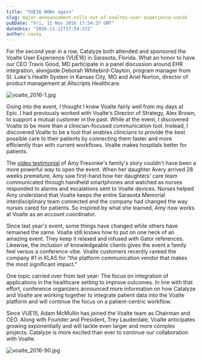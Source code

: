 ```yaml
---
title: "VUE16 WOWs again"
slug: major-announcement-rolls-out-of-voaltes-user-experience-vue16
pubDate: "Fri, 11 Nov 2016 17:54:37 GMT"
dateUnix: "2016-11-11T17:54:37Z"
author: casey
---
```

For the second year in a row, Catalyze both attended and sponsored the Voalte User Experience (VUE16) in Sarasota, Florida. What an honor to have our CEO Travis Good, MD participate in a panel discussion around EHR integration, alongside Deborah Whitebird-Clayton, program manager from St. Luke's Health System in Kansas City, MO and Ariel Norton, director of product management at Allscripts Healthcare.

![voalte_2016-1.jpg][1]

Going into the event, I thought I knew Voalte fairly well from my days at Epic. I had previously worked with Voalte's Director of Strategy, Alex Brown, to support a mutual customer in the past. While at the event, I discovered Voalte to be more than a clinician-focused communication tool. Instead, I discovered Voalte to be a tool that enables clinicians to provide the best possible care to their patients by connecting them faster and more efficiently than with current workflows. Voalte makes hospitals better for patients.

The [video testimonial][2] of Amy Fresonke's family's story couldn't have been a more powerful way to open the event. When her daughter Avery arrived 28 weeks premature, Amy saw first-hand how her daughters' care team communicated through handheld smartphones and watched as nurses responded to alarms and escalations sent to Voalte devices. Nurses helped Amy understand that Voalte keeps the entire Sarasota Memorial interdisciplinary team connected and the company had changed the way nurses cared for patients. So inspired by what she learned, Amy now works at Voalte as an account coordinator.

Since last year's event, some things have changed while others have remained the same. Voalte still knows how to put on one heck of an amazing event. They keep it relaxed and infused with Gator references. Likewise, the inclusion of knowledgeable clients gives the event a family feel versus a conference vibe. Voalte customers recently ranked the company #1 in KLAS for "the platform communication vendor that makes the most significant impact."

One topic carried over from last year: The focus on integration of applications in the healthcare setting to improve outcomes. In line with that effort, conference organizers announced more information on how Catalyze and Voalte are working together to integrate patient data into the Voalte platform and will continue the focus on a patient-centric workflow. 

Since VUE15, Adam McMullin has joined the Voalte team as Chairman and CEO.  Along with Founder and President, Trey Lauderdale, Voalte anticipates growing exponentially and will tackle even larger and more complex projects. Catalyze is more excited than ever to continue our collaboration with Voalte.

![voalte_2016-90.jpg][3]

[1]: http://content.catalyze.io/hs-fs/hubfs/voalte_2016%20(23%20of%2034)-1.jpg?t=1485819661317&width=633&height=422&name=voalte_2016%20(23%20of%2034)-1.jpg
[2]: https://www.youtube.com/watch?v=YWihWt6Y9kg
[3]: http://content.catalyze.io/hs-fs/hubfs/voalte_2016%20(90%20of%20136).jpg?t=1485819661317&width=633&height=422&name=voalte_2016%20(90%20of%20136).jpg

